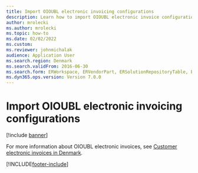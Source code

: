 ```yaml
--- 
title: Import OIOUBL electronic invoicing configurations
description: Learn how to import OIOUBL electronic invoice configurations, including a link to resource that provides more information on electronic invoices. 
author: mrolecki
ms.author: mrolecki
ms.topic: how-to
ms.date: 02/02/2022
ms.custom: 
ms.reviewer: johnmichalak   
audience: Application User 
ms.search.region: Denmark
ms.search.validFrom: 2016-06-30
ms.search.form: ERWorkspace, ERVendorPart, ERSolutionRepositoryTable, ERSolutionImport
ms.dyn365.ops.version: Version 7.0.0 
---
```

# Import OIOUBL electronic invoicing configurations

[!include [banner](../../includes/banner.md)]

For more information about OIOUBL electronic invoices, see [Customer electronic invoices in Denmark](../norway/emea-dnk-e-invoices.md).

[!INCLUDE[footer-include](../../../includes/footer-banner.md)]
